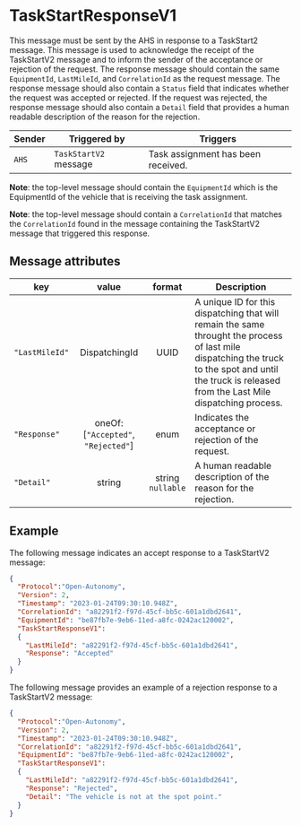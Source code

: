 # TaskStartResponseV1

This message must be sent by the AHS in response to a TaskStart2 message.  This message is used to acknowledge the receipt of the TaskStartV2 message and to inform the sender of the acceptance or rejection of the request.  The response message should contain the same `EquipmentId`, `LastMileId`, and `CorrelationId` as the request message.  The response message should also contain a `Status` field that indicates whether the request was accepted or rejected.  If the request was rejected, the response message should also contain a `Detail` field that provides a human readable description of the reason for the rejection.

|Sender| Triggered by | Triggers|
|---|---|---|
|`AHS` | `TaskStartV2` message| Task assignment has been received. |

**Note**: the top-level message should contain the `EquipmentId` which is the EquipmentId of the vehicle that is receiving the task assignment.

**Note**: the top-level message should contain a `CorrelationId` that matches the `CorrelationId` found in the message containing the TaskStartV2 message that triggered this response.

## Message attributes

|key |value |format | Description|
|---|:---:|:---:|---|
|`"LastMileId"`| DispatchingId | UUID | A unique ID for this dispatching that will remain the same throught the process of last mile dispatching the truck to the spot and until the truck is released from the Last Mile dispatching process. |
|`"Response"`| oneOf: [`"Accepted"`, `"Rejected"`] | enum | Indicates the acceptance or rejection of the request. |
|`"Detail"`| string | string <br/> `nullable` | A human readable description of the reason for the rejection. |

## Example

The following message indicates an accept response to a TaskStartV2 message:

```JSON
{
  "Protocol":"Open-Autonomy",
  "Version": 2,
  "Timestamp": "2023-01-24T09:30:10.948Z",
  "CorrelationId": "a82291f2-f97d-45cf-bb5c-601a1dbd2641",
  "EquipmentId": "be87fb7e-9eb6-11ed-a8fc-0242ac120002",
  "TaskStartResponseV1":
  {
    "LastMileId": "a82291f2-f97d-45cf-bb5c-601a1dbd2641",
    "Response": "Accepted"
  }
}
```

The following message provides an example of a rejection response to a TaskStartV2 message:

```JSON
{
  "Protocol":"Open-Autonomy",
  "Version": 2,
  "Timestamp": "2023-01-24T09:30:10.948Z",
  "CorrelationId": "a82291f2-f97d-45cf-bb5c-601a1dbd2641",
  "EquipmentId": "be87fb7e-9eb6-11ed-a8fc-0242ac120002",
  "TaskStartResponseV1":
  {
    "LastMileId": "a82291f2-f97d-45cf-bb5c-601a1dbd2641",
    "Response": "Rejected",
    "Detail": "The vehicle is not at the spot point."
  }
}
```
